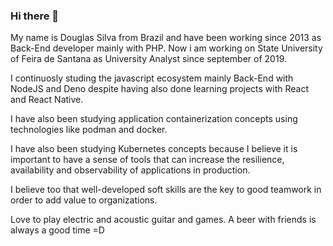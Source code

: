### Hi there 👋

My name is Douglas Silva from Brazil and have been working since 2013 as Back-End developer mainly with PHP. Now i am working on State University of Feira de Santana as University Analyst since september of 2019.

I continuosly studing the javascript ecosystem mainly Back-End with NodeJS and Deno despite having also done learning projects with React and React Native.

I have also been studying application containerization concepts using technologies like podman and docker.

I have also been studying Kubernetes concepts because I believe it is important to have a sense of tools that can increase the resilience, availability and observability of applications in production.

I believe too that well-developed soft skills are the key to good teamwork in order to add value to organizations.

Love to play electric and acoustic guitar and games. A beer with friends is always a good time =D

<!--
**dougecomp/dougecomp** is a ✨ _special_ ✨ repository because its `README.md` (this file) appears on your GitHub profile.

Here are some ideas to get you started:

- 🔭 I’m currently working on ...
- 🌱 I’m currently learning ...
- 👯 I’m looking to collaborate on ...
- 🤔 I’m looking for help with ...
- 💬 Ask me about ...
- 📫 How to reach me: ...
- 😄 Pronouns: ...
- ⚡ Fun fact: ...
-->

